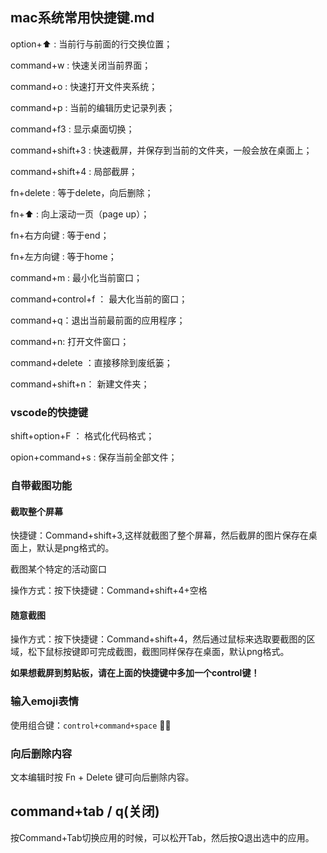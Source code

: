 ## mac系统常用快捷键.md

option+⬆️ : 当前行与前面的行交换位置；

command+w :  快速关闭当前界面；

command+o : 快速打开文件夹系统；

command+p : 当前的编辑历史记录列表；

command+f3 : 显示桌面切换；

command+shift+3 : 快速截屏，并保存到当前的文件夹，一般会放在桌面上；

command+shift+4 : 局部截屏；

fn+delete : 等于delete，向后删除；

fn+⬆️ : 向上滚动一页（page up）；

fn+右方向键 : 等于end；

fn+左方向键 : 等于home；

command+m : 最小化当前窗口；

command+control+f ： 最大化当前的窗口；

command+q：退出当前最前面的应用程序；

command+n: 打开文件窗口；

command+delete ：直接移除到废纸篓；

command+shift+n： 新建文件夹；





### vscode的快捷键

shift+option+F ： 格式化代码格式；

opion+command+s : 保存当前全部文件；



### 自带截图功能

#### 截取整个屏幕

快捷键：Command+shift+3,这样就截图了整个屏幕，然后截屏的图片保存在桌面上，默认是png格式的。

截图某个特定的活动窗口

操作方式：按下快捷键：Command+shift+4+空格

#### 随意截图

操作方式：按下快捷键：Command+shift+4，然后通过鼠标来选取要截图的区域，松下鼠标按键即可完成截图，截图同样保存在桌面，默认png格式。

**如果想截屏到剪贴板，请在上面的快捷键中多加一个control键！**


### 输入emoji表情
使用组合键：`control+command+space`
🍇🐰

### 向后删除内容

文本编辑时按 Fn + Delete 键可向后删除内容。

## command+tab / q(关闭)
按Command+Tab切换应用的时候，可以松开Tab，然后按Q退出选中的应用。
